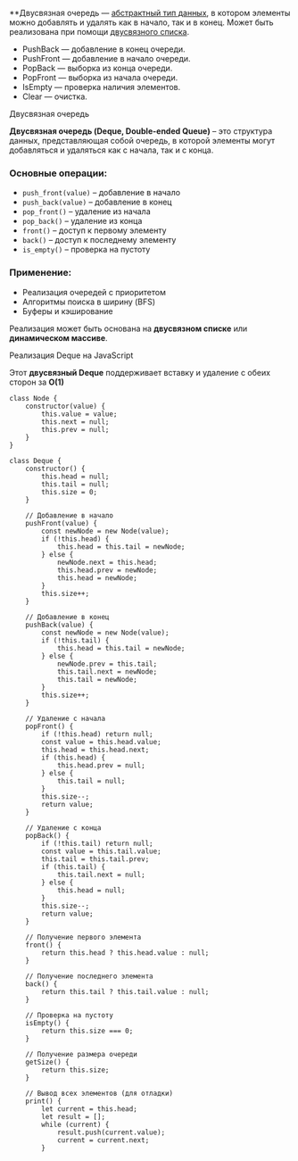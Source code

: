 **Двусвязная очередь — [абстрактный тип данных](https://ru.wikipedia.org/wiki/%D0%90%D0%B1%D1%81%D1%82%D1%80%D0%B0%D0%BA%D1%82%D0%BD%D1%8B%D0%B9_%D1%82%D0%B8%D0%BF_%D0%B4%D0%B0%D0%BD%D0%BD%D1%8B%D1%85 "Абстрактный тип данных"), в котором элементы можно добавлять и удалять как в начало, так и в конец. Может быть реализована при помощи [двусвязного списка](https://ru.wikipedia.org/wiki/%D0%94%D0%B2%D1%83%D1%81%D0%B2%D1%8F%D0%B7%D0%BD%D1%8B%D0%B9_%D1%81%D0%BF%D0%B8%D1%81%D0%BE%D0%BA).


* PushBack — добавление в конец очереди.
* PushFront — добавление в начало очереди.
* PopBack — выборка из конца очереди.
* PopFront — выборка из начала очереди.
* IsEmpty — проверка наличия элементов.
* Clear — очистка.

Двусвязная очередь

**Двусвязная очередь (Deque, Double-ended Queue)** – это структура данных, представляющая собой очередь, в которой элементы могут добавляться и удаляться как с начала, так и с конца.

### **Основные операции:**

* `push_front(value)` – добавление в начало
* `push_back(value)` – добавление в конец
* `pop_front()` – удаление из начала
* `pop_back()` – удаление из конца
* `front()` – доступ к первому элементу
* `back()` – доступ к последнему элементу
* `is_empty()` – проверка на пустоту

### **Применение:**

* Реализация очередей с приоритетом
* Алгоритмы поиска в ширину (BFS)
* Буферы и кэширование

Реализация может быть основана на **двусвязном списке** или **динамическом массиве**.

Реализация Deque на JavaScript

Этот **двусвязный Deque** поддерживает вставку и удаление с обеих сторон за **O(1)**

```
class Node {
    constructor(value) {
        this.value = value;
        this.next = null;
        this.prev = null;
    }
}

class Deque {
    constructor() {
        this.head = null;
        this.tail = null;
        this.size = 0;
    }

    // Добавление в начало
    pushFront(value) {
        const newNode = new Node(value);
        if (!this.head) {
            this.head = this.tail = newNode;
        } else {
            newNode.next = this.head;
            this.head.prev = newNode;
            this.head = newNode;
        }
        this.size++;
    }

    // Добавление в конец
    pushBack(value) {
        const newNode = new Node(value);
        if (!this.tail) {
            this.head = this.tail = newNode;
        } else {
            newNode.prev = this.tail;
            this.tail.next = newNode;
            this.tail = newNode;
        }
        this.size++;
    }

    // Удаление с начала
    popFront() {
        if (!this.head) return null;
        const value = this.head.value;
        this.head = this.head.next;
        if (this.head) {
            this.head.prev = null;
        } else {
            this.tail = null;
        }
        this.size--;
        return value;
    }

    // Удаление с конца
    popBack() {
        if (!this.tail) return null;
        const value = this.tail.value;
        this.tail = this.tail.prev;
        if (this.tail) {
            this.tail.next = null;
        } else {
            this.head = null;
        }
        this.size--;
        return value;
    }

    // Получение первого элемента
    front() {
        return this.head ? this.head.value : null;
    }

    // Получение последнего элемента
    back() {
        return this.tail ? this.tail.value : null;
    }

    // Проверка на пустоту
    isEmpty() {
        return this.size === 0;
    }

    // Получение размера очереди
    getSize() {
        return this.size;
    }

    // Вывод всех элементов (для отладки)
    print() {
        let current = this.head;
        let result = [];
        while (current) {
            result.push(current.value);
            current = current.next;
        }
   

```
